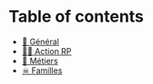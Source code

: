 # Table of contents

* [📄 Général](README.md)
* [👨🌾 Action RP](reglements/action-rp.md)
* [👮 Métiers](reglements/metiers.md)
* [☠ Familles](reglements/familles.md)

